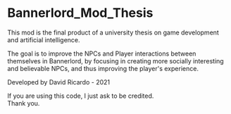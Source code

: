 # Bannerlord_Mod_Thesis

This mod is the final product of a university thesis on game development and artificial intelligence.

The goal is to improve the NPCs and Player interactions between themselves in Bannerlord, by focusing in creating more socially interesting and believable NPCs, and thus improving the player's experience.

Developed by David Ricardo - 2021



If you are using this code, I just ask to be credited.
<br>Thank you.

